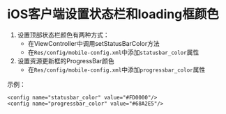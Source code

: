 # iOS客户端设置状态栏和loading框颜色

1. 设置顶部状态栏颜色有两种方式：
    * 在ViewController中调用setStatusBarColor方法
    * 在`Res/config/mobile-config.xml`中添加`statusbar_color`属性
2. 设置资源更新框的ProgressBar颜色
    * 在`Res/config/mobile-config.xml`中添加`progressbar_color`属性

示例：

```
<config name="statusbar_color" value="#FD0000"/>
<config name="progressbar_color" value="#68A2E5"/> 
```

